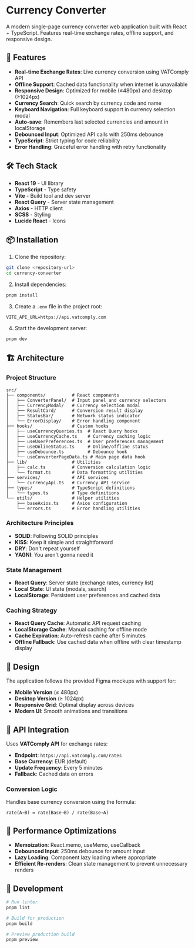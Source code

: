 # Currency Converter

A modern single-page currency converter web application built with React + TypeScript. Features real-time exchange rates, offline support, and responsive design.

## 🚀 Features

- **Real-time Exchange Rates**: Live currency conversion using VATComply API
- **Offline Support**: Cached data functionality when internet is unavailable
- **Responsive Design**: Optimized for mobile (≤480px) and desktop (≥1024px)
- **Currency Search**: Quick search by currency code and name
- **Keyboard Navigation**: Full keyboard support in currency selection modal
- **Auto-save**: Remembers last selected currencies and amount in localStorage
- **Debounced Input**: Optimized API calls with 250ms debounce
- **TypeScript**: Strict typing for code reliability
- **Error Handling**: Graceful error handling with retry functionality

## 🛠 Tech Stack

- **React 19** - UI library
- **TypeScript** - Type safety
- **Vite** - Build tool and dev server
- **React Query** - Server state management
- **Axios** - HTTP client
- **SCSS** - Styling
- **Lucide React** - Icons

## 📦 Installation

1. Clone the repository:
```bash
git clone <repository-url>
cd currency-converter
```

2. Install dependencies:
```bash
pnpm install
```

3. Create a `.env` file in the project root:
```env
VITE_API_URL=https://api.vatcomply.com
```

4. Start the development server:
```bash
pnpm dev
```

## 🏗 Architecture

### Project Structure

```
src/
├── components/          # React components
│   ├── ConverterPanel/  # Input panel and currency selectors
│   ├── CurrencyModal/   # Currency selection modal
│   ├── ResultCard/      # Conversion result display
│   ├── StatusBar/       # Network status indicator
│   └── ErrorDisplay/    # Error handling component
├── hooks/               # Custom hooks
│   ├── useCurrencyQueries.ts  # React Query hooks
│   ├── useCurrencyCache.ts    # Currency caching logic
│   ├── useUserPreferences.ts  # User preferences management
│   ├── useOnlineStatus.ts     # Online/offline status
│   ├── useDebounce.ts         # Debounce hook
│   └── useConverterPageData.ts # Main page data hook
├── lib/                 # Utilities
│   ├── calc.ts          # Conversion calculation logic
│   └── format.ts        # Data formatting utilities
├── services/            # API services
│   └── currencyApi.ts   # Currency API service
├── types/               # TypeScript definitions
│   └── types.ts         # Type definitions
└── utils/               # Helper utilities
    ├── baseAxios.ts     # Axios configuration
    └── errors.ts        # Error handling utilities
```

### Architecture Principles

- **SOLID**: Following SOLID principles
- **KISS**: Keep it simple and straightforward
- **DRY**: Don't repeat yourself
- **YAGNI**: You aren't gonna need it

### State Management

- **React Query**: Server state (exchange rates, currency list)
- **Local State**: UI state (modals, search)
- **LocalStorage**: Persistent user preferences and cached data

### Caching Strategy

- **React Query Cache**: Automatic API request caching
- **LocalStorage Cache**: Manual caching for offline mode
- **Cache Expiration**: Auto-refresh cache after 5 minutes
- **Offline Fallback**: Use cached data when offline with clear timestamp display

## 🎨 Design

The application follows the provided Figma mockups with support for:

- **Mobile Version** (≤ 480px)
- **Desktop Version** (≥ 1024px)
- **Responsive Grid**: Optimal display across devices
- **Modern UI**: Smooth animations and transitions

## 🔧 API Integration

Uses **VATComply API** for exchange rates:

- **Endpoint**: `https://api.vatcomply.com/rates`
- **Base Currency**: EUR (default)
- **Update Frequency**: Every 5 minutes
- **Fallback**: Cached data on errors

### Conversion Logic

Handles base currency conversion using the formula:
```
rate(A→B) = rate(Base→B) / rate(Base→A)
```

## 🚀 Performance Optimizations

- **Memoization**: React.memo, useMemo, useCallback
- **Debounced Input**: 250ms debounce for amount input
- **Lazy Loading**: Component lazy loading where appropriate
- **Efficient Re-renders**: Clean state management to prevent unnecessary renders

## 🧪 Development

```bash
# Run linter
pnpm lint

# Build for production
pnpm build

# Preview production build
pnpm preview
```
